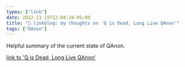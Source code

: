 ```yaml
---
types: ["link"]
date: 2022-11-15T12:04:28-05:00
title: "🔗 linkblog: my thoughts on 'Q is Dead, Long Live QAnon'"
tags: ["QAnon"]
---
```

Helpful summary of the current state of QAnon.
 

[link to 'Q is Dead, Long Live QAnon'](https://www.vice.com/en/article/wxnkzq/qanon-q-drop-midterms)
